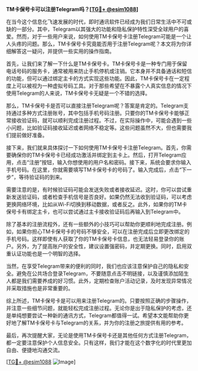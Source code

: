 **TM卡保号卡可以注册Telegram吗？[[TG💪+ @esim1088](https://t.me/s/esim1088)]**

在当今这个信息化飞速发展的时代，即时通讯软件已经成为我们日常生活中不可或缺的一部分。其中，Telegram以其强大的功能和隐私保护特性深受全球用户的喜爱。然而，对于一些用户来说，如何使用TM卡保号卡注册Telegram可能是一个让人头疼的问题。那么，TM卡保号卡究竟能否用于注册Telegram呢？本文将为你详细解答这一疑问，并提供一些实用的操作指南。

首先，让我们来了解一下什么是TM卡保号卡。TM卡保号卡是一种专门用于保留电话号码的服务卡，通常被用来防止手机停机或注销。它本身并不具备通话和短信的功能，但可以通过绑定主卡的方式实现这些功能。因此，TM卡保号卡在一定程度上可以被视为一种虚拟号码工具。对于那些希望在不暴露个人真实信息的情况下使用Telegram的人来说，TM卡保号卡无疑是一个不错的选择。

那么，TM卡保号卡是否可以直接注册Telegram呢？答案是肯定的。Telegram支持通过多种方式注册账号，其中包括手机号码注册。只要你的TM卡保号卡能够正常接收验证码，就可以顺利完成注册过程。不过，在实际操作中，可能会遇到一些小问题，比如验证码接收延迟或者网络不稳定等。这些问题虽然不大，但也需要我们提前做好准备。

接下来，我们就来具体探讨一下如何使用TM卡保号卡注册Telegram。首先，你需要确保你的TM卡保号卡已经成功激活并绑定到主卡上。然后，打开Telegram应用，点击“注册”按钮，输入你想使用的用户名和密码。接下来，系统会要求你输入手机号码。在这里，你就需要填写TM卡保号卡的号码了。输入完成后，点击“下一步”，等待验证码的到来。

需要注意的是，有时候验证码可能会发送失败或者接收延迟。这时，你可以尝试重新发送验证码，或者检查手机信号是否良好。如果仍然无法收到验证码，可以考虑更换网络环境，比如从Wi-Fi切换到移动数据，或者反之。此外，如果你的TM卡保号卡有绑定主卡，也可以尝试通过主卡接收验证码后再输入到Telegram中。

除了基本的注册流程外，还有一些额外的小技巧可以帮助你更顺利地完成注册。例如，如果你担心TM卡保号卡的号码不够安全，可以在注册完成后立即更改绑定的手机号码。这样即使有人获取了你的TM卡保号卡信息，也无法轻易登录你的账户。另外，为了提高账户的安全性，建议设置强密码，并定期更换。同时，启用双重认证功能也是一个明智的选择。

当然，在享受Telegram带来的便利的同时，我们也应该注意保护自己的隐私和安全。避免在公共场合登录Telegram，不要随意点击不明链接，以及谨慎添加陌生人都是我们需要养成的好习惯。此外，定期检查账户活动记录，及时发现异常情况并采取措施也是非常重要的。

综上所述，TM卡保号卡是可以用来注册Telegram的。只要按照正确的步骤操作，并注意一些细节问题，就能轻松完成注册过程。无论你是出于隐私保护的考虑，还是单纯想要尝试一种新的通讯方式，Telegram都值得一试。希望本文能帮助你更好地了解TM卡保号卡与Telegram的关系，并为你的注册之旅提供有用的参考。

最后，再次提醒大家，无论是使用TM卡保号卡还是其他任何方式注册Telegram，都一定要注意保护个人信息安全。只有这样，我们才能在这个数字化的时代里更加自由、便捷地沟通交流。

[[TG💪+ @esim1088](https://t.me/s/esim1088) ![Image](https://i.postimg.cc/4NQfJmqS/Snipaste-2025-05-13-00-14-12.png)]